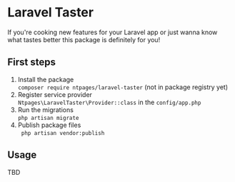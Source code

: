 # Laravel Taster

If you're cooking new features for your Laravel app or just wanna know what tastes better this package is definitely for you!

## First steps
1. Install the package\
`composer require ntpages/laravel-taster` (not in package registry yet)
2. Register service provider\
`Ntpages\LaravelTaster\Provider::class` in the `config/app.php`
2. Run the migrations\
`php artisan migrate`
3. Publish package files\
` php artisan vendor:publish`

## Usage
TBD
